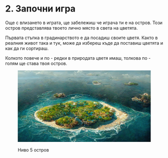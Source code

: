 # 2. Започни игра

Още с влизането в играта, ще забележиш че играча ти е на остров. Този остров представлява твоето лично място в света на цветята.

Първата стъпка в градинарството е да посадиш своите цветя. Както в реалния живот така и тук, може да избереш къде да поставиш цветята и как да ги сортираш.&#x20;

Колкото повече и по - редки в природата цветя имаш, толкова по - голям ще става твоя остров.

<figure><img src="../../.gitbook/assets/image (4).png" alt=""><figcaption><p>Ниво 5 остров</p></figcaption></figure>
